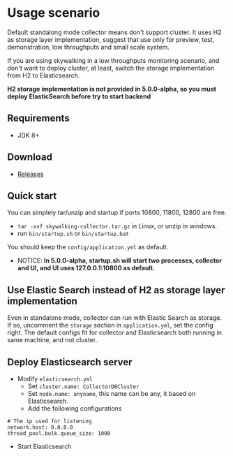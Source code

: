 # Usage scenario
Default standalong mode collector means don't support cluster. It uses H2 as storage layer implementation, suggest that use only for preview, test, demonstration, low throughputs and small scale system.

If you are using skywalking in a low throughputs monitoring scenario, and don't want to deploy cluster, at least, switch the storage implementation from H2 to  Elasticsearch.

**H2 storage implementation is not provided in 5.0.0-alpha, so you must deploy ElasticSearch before try to start backend**

## Requirements
* JDK 8+

## Download
* [Releases](https://github.com/apache/incubator-skywalking/releases)

## Quick start
You can simplely tar/unzip and startup if ports 10800, 11800, 12800 are free.

- `tar -xvf skywalking-collector.tar.gz` in Linux, or unzip in windows.
- run `bin/startup.sh` or `bin/startup.bat`

You should keep the `config/application.yml` as default.

- NOTICE: **In 5.0.0-alpha, startup.sh will start two processes, collector and UI, and UI uses 127.0.0.1:10800 as default.**

## Use Elastic Search instead of H2 as storage layer implementation
Even in standalone mode, collector can run with Elastic Search as storage. If so, uncomment the `storage` section in `application.yml`, set the config right. The default configs fit for collector and Elasticsearch both running in same machine, and not cluster.

## Deploy Elasticsearch server
- Modify `elasticsearch.yml`
  - Set `cluster.name: CollectorDBCluster`
  - Set `node.name: anyname`, this name can be any, it based on Elasticsearch.
  - Add the following configurations

```
# The ip used for listening
network.host: 0.0.0.0
thread_pool.bulk.queue_size: 1000
```

- Start Elasticsearch
